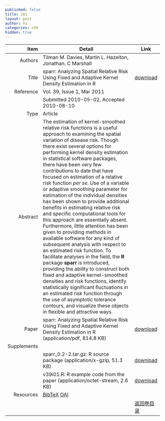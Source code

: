 ```yaml
---
published: false
title: i01
layout: post
author: Yu
categories: v39
hidden: true
---
```


| Item | Detail | Link |
|---:|---|---|
| Authors | Tilman M. Davies, Martin L. Hazelton, Jonathan. C Marshall| |
| Title |sparr: Analyzing Spatial Relative Risk Using Fixed and Adaptive Kernel Density Estimation in R | [download](http://www.jstatsoft.org/v39/i01/paper) |
| Reference |Vol. 39, Issue 1, Mar 2011 | |
| | Submitted 2010-05-02, Accepted 2010-08-10| | 
| Type | Article| |
| Abstract | The estimation of kernel-smoothed relative risk functions is a useful approach to examining the spatial variation of disease risk.  Though there exist several options for performing kernel density estimation in statistical software packages, there have been very few contributions to date that have focused on estimation of a relative risk function <em>per se</em>.  Use of a variable or adaptive smoothing parameter for estimation of the individual densities has been shown to provide additional benefits in estimating relative risk and specific computational tools for this approach are essentially absent.  Furthermore, little attention has been given to providing methods in available software for any kind of subsequent analysis with respect to an estimated risk function.  To facilitate analyses in the field, the <b>R</b> package <b>sparr</b> is introduced, providing the ability to construct both fixed and adaptive kernel-smoothed densities and risk functions, identify statistically significant fluctuations in an estimated risk function through the use of asymptotic tolerance contours, and visualize these objects in flexible and attractive ways.| |
| Paper | sparr: Analyzing Spatial Relative Risk Using Fixed and Adaptive Kernel Density Estimation in R  (application/pdf, 814.8 KB)| [download](http://www.jstatsoft.org/v39/i01/paper) |
| Supplements | | |
| |sparr_0.2-2.tar.gz: R source package  (application/x-gzip, 51.3 KB)|  [download](http://www.jstatsoft.org/v39/i01/supp/1) |
| |v39i01.R: R example code from the paper  (application/octet-stream, 2.6 KB)|  [download](http://www.jstatsoft.org/v39/i01/supp/2) |
| Resources | [BibTeX](http://www.jstatsoft.org/v39/i01/bibtex) [OAI](http://www.jstatsoft.org/oai?verb=GetRecord&identifier=oai.jstatsoft/v39/i01&prefix=oai_dc)| |
| |  | [返回卷目录]({{site.baseurl}}/volume/v39.html) |